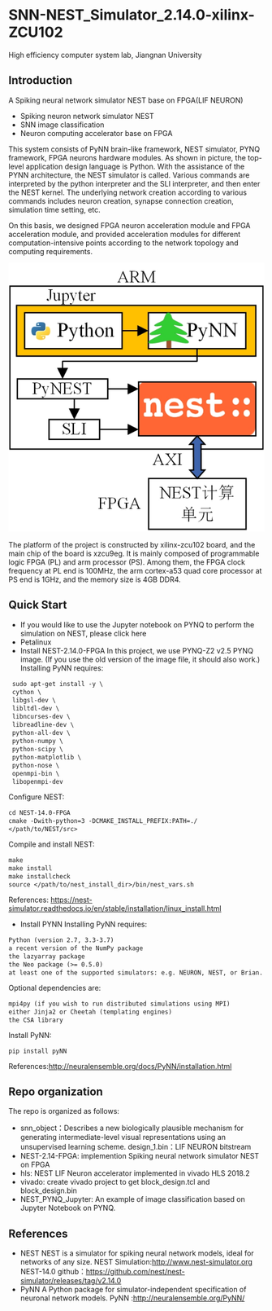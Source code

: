 # SNN-NEST_Simulator_2.14.0-xilinx-ZCU102
High efficiency computer system lab, Jiangnan University
## Introduction
A Spiking neural network simulator NEST base on FPGA(LIF NEURON)
* Spiking neuron network simulator NEST
* SNN image classification
* Neuron computing accelerator base on FPGA

This system consists of PyNN brain-like framework, NEST simulator, PYNQ framework, FPGA neurons hardware modules. As shown in picture, the top-level application design language is Python. With the assistance of the PYNN architecture, the NEST simulator is called. Various commands are interpreted by the python interpreter and the SLI interpreter, and then enter the NEST kernel. The underlying network creation according to various commands includes neuron creation, synapse connection creation, simulation time setting, etc.

On this basis, we designed FPGA neuron acceleration module and FPGA acceleration module, and provided acceleration modules for different computation-intensive points according to the network topology and computing requirements.

![](picture\PYNQ+PyNN+NEST.jpg)

The platform of the project is constructed by xilinx-zcu102 board, and the main chip of the board is xzcu9eg. It is mainly composed of programmable logic FPGA (PL) and arm processor (PS). Among them, the FPGA clock frequency at PL end is 100MHz, the arm cortex-a53 quad core processor at PS end is 1GHz, and the memory size is 4GB DDR4.



## Quick Start
* If you would like to use the Jupyter notebook on PYNQ to perform the simulation on NEST, please click here
* Petalinux
* Install NEST-2.14.0-FPGA
In this project, we use PYNQ-Z2 v2.5 PYNQ image. (If you use the old version of the image file, it should also work.)
Installing PyNN requires:
```
 sudo apt-get install -y \  
 cython \  
 libgsl-dev \  
 libltdl-dev \  
 libncurses-dev \  
 libreadline-dev \  
 python-all-dev \  
 python-numpy \  
 python-scipy \  
 python-matplotlib \  
 python-nose \  
 openmpi-bin \  
 libopenmpi-dev
```
Configure NEST:
```
cd NEST-14.0-FPGA  
cmake -Dwith-python=3 -DCMAKE_INSTALL_PREFIX:PATH=./ </path/to/NEST/src> 
```
Compile and install NEST:
```
make  
make install  
make installcheck  
source </path/to/nest_install_dir>/bin/nest_vars.sh  
```
References: https://nest-simulator.readthedocs.io/en/stable/installation/linux_install.html
* Install PYNN
Installing PyNN requires:
```
Python (version 2.7, 3.3-3.7)  
a recent version of the NumPy package  
the lazyarray package  
the Neo package (>= 0.5.0)  
at least one of the supported simulators: e.g. NEURON, NEST, or Brian.  
```
Optional dependencies are:
```
mpi4py (if you wish to run distributed simulations using MPI)  
either Jinja2 or Cheetah (templating engines)  
the CSA library 
```
Install PyNN:
```
pip install pyNN
```
References:http://neuralensemble.org/docs/PyNN/installation.html
## Repo organization
The repo is organized as follows:
* snn_object：Describes a new biologically plausible mechanism for generating intermediate-level visual representations using an unsupervised learning scheme.
design_1.bin：LIF NEURON bitstream
* NEST-2.14-FPGA: implemention Spiking neural network simulator NEST on FPGA 
* hls: NEST LIF Neuron accelerator implemented in vivado HLS 2018.2
* vivado: create vivado project to get block_design.tcl and block_design.bin
* NEST_PYNQ_Jupyter: An example of image classification based on Jupyter Notebook on PYNQ.
## References
* NEST
NEST is a simulator for spiking neural network models, ideal for networks of any size.
NEST Simulation:http://www.nest-simulator.org
NEST-14.0 github：https://github.com/nest/nest-simulator/releases/tag/v2.14.0
* PyNN
A Python package for simulator-independent specification of neuronal network models.
PyNN :http://neuralensemble.org/PyNN/
